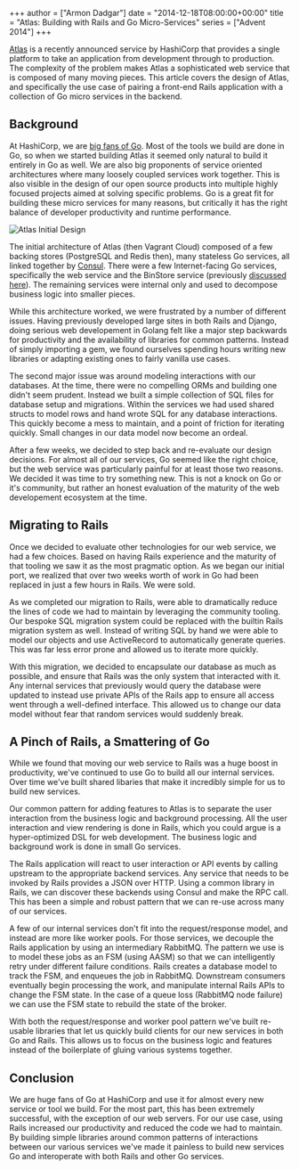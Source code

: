 +++
author = ["Armon Dadgar"]
date = "2014-12-18T08:00:00+00:00"
title = "Atlas: Building with Rails and Go Micro-Services"
series = ["Advent 2014"]
+++

[Atlas](https://atlas.hashicorp.com) is a recently announced service by
HashiCorp that provides a single platform to take an
application from development through to production. The complexity of the
problem makes Atlas a sophisticated web service that is composed of many
moving pieces. This article covers the design of Atlas, and specifically
the use case of pairing a front-end Rails application with a collection
of Go micro services in the backend.

## Background

At HashiCorp, we are [big fans of Go](https://github.com/hashicorp/). Most of
the tools we build are done in Go, so when we started building Atlas it
seemed only natural to build it entirely in Go as well. We are also
big proponents of service oriented architectures where many loosely
coupled services work together. This is also visible in the design of our
open source products into multiple highly focused projects aimed at solving
specific problems. Go is a great fit for building these micro services for many
reasons, but critically it has the right balance of developer productivity and
runtime performance.

![Atlas Initial Design](/postimages/advent-2014/atlas-initial.png)

The initial architecture of Atlas (then Vagrant Cloud) composed of a
few backing stores (PostgreSQL and Redis then), many stateless Go services,
all linked together by [Consul](http://consul.io). There were a few
Internet-facing Go services, specifically the web service and the BinStore
service (previously [discussed here](https://hashicorp.com/blog/consul-s3-multipart.html)).
The remaining services were internal only and used to decompose business logic
into smaller pieces.

While this architecture worked, we were frustrated by a number of
different issues. Having previously developed large sites in both
Rails and Django, doing serious web developement in Golang felt like
a major step backwards for productivity and the availability of libraries
for common patterns. Instead of simply importing a gem, we found ourselves
spending hours writing new libraries or adapting existing ones to fairly
vanilla use cases.

The second major issue was around modeling interactions with our
databases. At the time, there were no compelling ORMs and building
one didn't seem prudent. Instead we built a simple collection of
SQL files for database setup and migrations. Within the services
we had used shared structs to model rows and hand wrote SQL for any
database interactions. This quickly become a mess to maintain, and
a point of friction for iterating quickly. Small changes in our
data model now become an ordeal.

After a few weeks, we decided to step back and re-evaluate our
design decisions. For almost all of our services, Go seemed like
the right choice, but the web service was particularly painful
for at least those two reasons. We decided it was time to try
something new. This is not a knock on Go or it's community, but rather
an honest evaluation of the maturity of the web developement
ecosystem at the time.

## Migrating to Rails

Once we decided to evaluate other technologies for our web service, we
had a few choices. Based on having Rails experience and the maturity
of that tooling we saw it as the most pragmatic option. As we began
our initial port, we realized that over two weeks worth of work in Go
had been replaced in just a few hours in Rails. We were sold.

As we completed our migration to Rails, were able to dramatically
reduce the lines of code we had to maintain by leveraging the community
tooling. Our bespoke SQL migration system could be replaced with the builtin
Rails migration system as well. Instead of writing SQL by hand we were able to
model our objects and use ActiveRecord to automatically generate queries.
This was far less error prone and allowed us to iterate more quickly.

With this migration, we decided to encapsulate our database as much
as possible, and ensure that Rails was the only system that interacted
with it. Any internal services that previously would query the database
were updated to instead use private APIs of the Rails app to ensure
all access went through a well-defined interface. This allowed us
to change our data model without fear that random services would
suddenly break.

## A Pinch of Rails, a Smattering of Go

While we found that moving our web service to Rails was a huge boost
in productivity, we've continued to use Go to build all our internal
services. Over time we've built shared libaries that make it incredibly
simple for us to build new services.

Our common pattern for adding features to Atlas is to separate the
user interaction from the business logic and background processing.
All the user interaction and view rendering is done in Rails, which you
could argue is a hyper-optimized DSL for web development. The business
logic and background work is done in small Go services.

The Rails application will react to user interaction or API events
by calling upstream to the appropriate backend services. Any service
that needs to be invoked by Rails provides a JSON over HTTP. Using
a common library in Rails, we can discover these backends using Consul
and make the RPC call. This has been a simple and robust pattern that
we can re-use across many of our services.

A few of our internal services don't fit into the request/response
model, and instead are more like worker pools. For those services,
we decouple the Rails application by using an intermediary RabbitMQ.
The pattern we use is to model these jobs as an FSM (using AASM)
so that we can intelligently retry under different failure conditions.
Rails creates a database model to track the FSM, and enqueues the
job in RabbitMQ. Downstream consumers eventually begin processing
the work, and manipulate internal Rails APIs to change the FSM
state. In the case of a queue loss (RabbitMQ node failure) we
can use the FSM state to rebuild the state of the broker.

With both the request/response and worker pool pattern we've built
re-usable libraries that let us quickly build clients for our new services
in both Go and Rails. This allows us to focus on the business logic
and features instead of the boilerplate of gluing various systems
together.

## Conclusion

We are huge fans of Go at HashiCorp and use it for almost every new service
or tool we build. For the most part, this has been extremely successful,
with the exception of our web servers. For our use case, using Rails
increased our productivity and reduced the code we had to maintain. By
building simple libraries around common patterns of interactions between
our various services we've made it painless to build new services Go and
interoperate with both Rails and other Go services.

